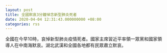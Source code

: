 ```yaml
---
layout: post
title: 全國默哀3分鐘悼念新型肺炎死者
date: 2020-04-04 12:31:43.000000000 +08:00
categories: rss
---
```


全國在今早10時，哀悼新型肺炎疫情死者。國家主席習近平率領一眾黨和國家領導人在中南海默哀。湖北武漢和全國各地都有民眾肅立默哀。
